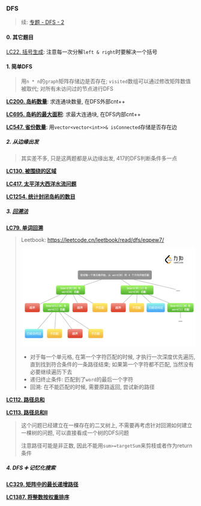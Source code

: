 ### DFS

> 续: [专题 - DFS - 2](/markdown/%E4%B8%93%E9%A2%98%20-%20DFS%20-%202.md)


#### 0. 其它题目

[LC22. 括号生成](/workspace/22.%E6%8B%AC%E5%8F%B7%E7%94%9F%E6%88%90.cpp): 注意每一次分解`left & right`时要解决一个括号

#### 1. 简单DFS
> 用`n * n`的`graph`矩阵存储边是否存在; `visited`数组可以通过修改矩阵数值被取代; 对所有未访问过的节点进行DFS

**[LC200. 岛屿数量](/workspace/200.%E5%B2%9B%E5%B1%BF%E6%95%B0%E9%87%8F.cpp)**: 求连通块数量, 在DFS外部cnt++

**[LC695. 岛屿的最大面积](/workspace/695.%E5%B2%9B%E5%B1%BF%E7%9A%84%E6%9C%80%E5%A4%A7%E9%9D%A2%E7%A7%AF.cpp)**: 求最大连通块, 在DFS内部cnt++

**[LC547. 省份数量](/workspace/547.%E7%9C%81%E4%BB%BD%E6%95%B0%E9%87%8F.cpp)**: 用`vector<vector<int>>& isConnected`存储是否存在边


##### 2. 从边缘出发
> 其实差不多, 只是这两题都是从边缘出发, 417的DFS判断条件多一点

**[LC130. 被围绕的区域](/markdown/LC130.%20%E8%A2%AB%E5%9B%B4%E7%BB%95%E7%9A%84%E5%8C%BA%E5%9F%9F.md)**

**[LC417. 太平洋大西洋水流问题](/workspace/417.%E5%A4%AA%E5%B9%B3%E6%B4%8B%E5%A4%A7%E8%A5%BF%E6%B4%8B%E6%B0%B4%E6%B5%81%E9%97%AE%E9%A2%98.cpp)**

**[LC1254. 统计封闭岛屿的数目](/workspace/1254.%E7%BB%9F%E8%AE%A1%E5%B0%81%E9%97%AD%E5%B2%9B%E5%B1%BF%E7%9A%84%E6%95%B0%E7%9B%AE.cpp)**


##### 3. [回溯法](/markdown/%E4%B8%93%E9%A2%98%20-%20%E5%9B%9E%E6%BA%AF%E6%B3%95.md)

**[LC79. 单词回溯](/markdown/LC79.%20%E5%8D%95%E8%AF%8D%E6%90%9C%E7%B4%A2.md)**
> Leetbook: https://leetcode.cn/leetbook/read/dfs/eqpew7/
> 
> ![LC79](/appendix/LC79.png)
>
> - 对于每一个单元格, 在第一个字符匹配的时候, 才执行一次深度优先遍历, 直到找到符合条件的一条路径结束; 如果第一个字符都不匹配, 当然没有必要继续遍历下去
> - 递归终止条件: 匹配到了`word`的最后一个字符
> - 回溯: 在不能匹配的时候, 需要原路返回, 尝试新的路径


**[LC112. 路径总和](/workspace/112.%E8%B7%AF%E5%BE%84%E6%80%BB%E5%92%8C.cpp)**

**[LC113. 路径总和Ⅱ](/workspace/113.%E8%B7%AF%E5%BE%84%E6%80%BB%E5%92%8C-ii.cpp)**

> 这个问题已经建立在一棵存在的二叉树上, 不需要再考虑针对回溯如何建立一棵树的问题, 可以直接看成一个树的DFS问题
> 
> 注意路径可能是非正数, 因此不能用`sum>=targetSum`来剪枝或者作为return条件


##### 4. DFS ➕ 记忆化搜索

**[LC329. 矩阵中的最长递增路径](/workspace/329.%E7%9F%A9%E9%98%B5%E4%B8%AD%E7%9A%84%E6%9C%80%E9%95%BF%E9%80%92%E5%A2%9E%E8%B7%AF%E5%BE%84.cpp)**

**[LC1387. 将整数按权重排序](/workspace/1387.%E5%B0%86%E6%95%B4%E6%95%B0%E6%8C%89%E6%9D%83%E9%87%8D%E6%8E%92%E5%BA%8F.cpp)**